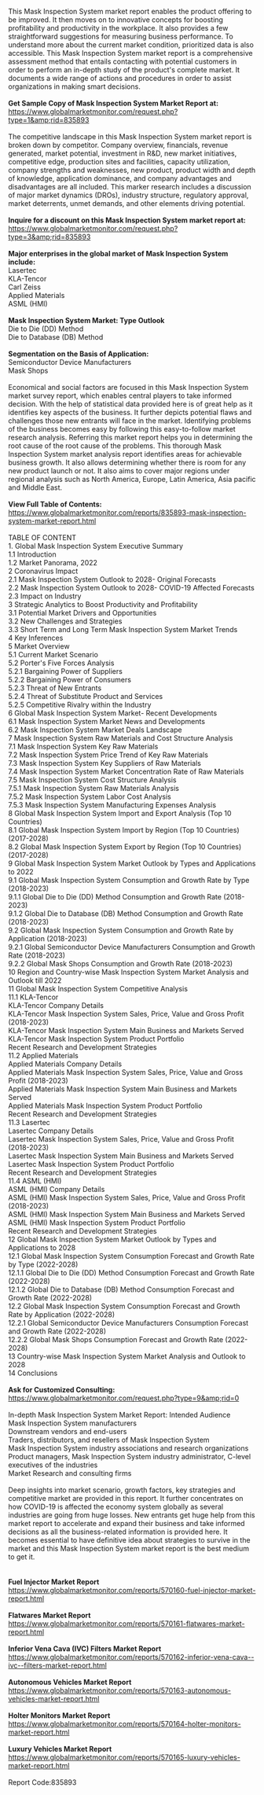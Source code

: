 This Mask Inspection System market report enables the product offering to be improved. It then moves on to innovative concepts for boosting profitability and productivity in the workplace. It also provides a few straightforward suggestions for measuring business performance. To understand more about the current market condition, prioritized data is also accessible. This Mask Inspection System market report is a comprehensive assessment method that entails contacting with potential customers in order to perform an in-depth study of the product's complete market. It documents a wide range of actions and procedures in order to assist organizations in making smart decisions.<br /><br /><strong>Get Sample Copy of Mask Inspection System Market Report at:</strong><br /><a href="https://www.globalmarketmonitor.com/request.php?type=1&amp;rid=835893">https://www.globalmarketmonitor.com/request.php?type=1&amp;rid=835893</a><br /><br />The competitive landscape in this Mask Inspection System market report is broken down by competitor. Company overview, financials, revenue generated, market potential, investment in R&amp;D, new market initiatives, competitive edge, production sites and facilities, capacity utilization, company strengths and weaknesses, new product, product width and depth of knowledge, application dominance, and company advantages and disadvantages are all included. This marker research includes a discussion of major market dynamics (DROs), industry structure, regulatory approval, market deterrents, unmet demands, and other elements driving potential.<br /><br /><strong>Inquire for a discount on this Mask Inspection System market report at:</strong><br /><a href="https://www.globalmarketmonitor.com/request.php?type=3&amp;rid=835893">https://www.globalmarketmonitor.com/request.php?type=3&amp;rid=835893</a><br /><br /><strong>Major enterprises in the global market of Mask Inspection System include:</strong><br /> Lasertec <br />KLA-Tencor <br />Carl Zeiss <br />Applied Materials <br />ASML (HMI) <br /><br /><strong>Mask Inspection System Market: Type Outlook</strong><br />Die to Die (DD) Method <br />Die to Database (DB) Method <br /><br /><strong>Segmentation on the Basis of Application:</strong><br />Semiconductor Device Manufacturers <br />Mask Shops <br /><br />Economical and social factors are focused in this Mask Inspection System market survey report, which enables central players to take informed decision. With the help of statistical data provided here is of great help as it identifies key aspects of the business. It further depicts potential flaws and challenges those new entrants will face in the market. Identifying problems of the business becomes easy by following this easy-to-follow market research analysis. Referring this market report helps you in determining the root cause of the root cause of the problems. This thorough Mask Inspection System market analysis report identifies areas for achievable business growth. It also allows determining whether there is room for any new product launch or not. It also aims to cover major regions under regional analysis such as North America, Europe, Latin America, Asia pacific and Middle East. <br /><br /><strong>View Full Table of Contents:</strong><br /><a href="https://www.globalmarketmonitor.com/reports/835893-mask-inspection-system-market-report.html">https://www.globalmarketmonitor.com/reports/835893-mask-inspection-system-market-report.html</a><br /><br />TABLE OF CONTENT<br />1. Global Mask Inspection System Executive Summary<br />1.1 Introduction<br />1.2 Market Panorama, 2022<br />2 Coronavirus Impact<br />2.1 Mask Inspection System Outlook to 2028- Original Forecasts<br />2.2 Mask Inspection System Outlook to 2028- COVID-19 Affected Forecasts<br />2.3 Impact on Industry<br />3 Strategic Analytics to Boost Productivity and Profitability<br />3.1 Potential Market Drivers and Opportunities<br />3.2 New Challenges and Strategies<br />3.3 Short Term and Long Term Mask Inspection System Market Trends<br />4 Key Inferences<br />5 Market Overview<br />5.1 Current Market Scenario<br />5.2 Porter's Five Forces Analysis<br />5.2.1 Bargaining Power of Suppliers<br />5.2.2 Bargaining Power of Consumers<br />5.2.3 Threat of New Entrants<br />5.2.4 Threat of Substitute Product and Services<br />5.2.5 Competitive Rivalry within the Industry<br />6 Global Mask Inspection System Market- Recent Developments<br />6.1 Mask Inspection System Market News and Developments<br />6.2 Mask Inspection System Market Deals Landscape<br />7 Mask Inspection System Raw Materials and Cost Structure Analysis<br />7.1 Mask Inspection System Key Raw Materials<br />7.2 Mask Inspection System Price Trend of Key Raw Materials<br />7.3 Mask Inspection System Key Suppliers of Raw Materials<br />7.4 Mask Inspection System Market Concentration Rate of Raw Materials<br />7.5 Mask Inspection System Cost Structure Analysis<br />7.5.1 Mask Inspection System Raw Materials Analysis<br />7.5.2 Mask Inspection System Labor Cost Analysis<br />7.5.3 Mask Inspection System Manufacturing Expenses Analysis<br />8 Global Mask Inspection System Import and Export Analysis (Top 10 Countries)<br />8.1 Global Mask Inspection System Import by Region (Top 10 Countries) (2017-2028)<br />8.2 Global Mask Inspection System Export by Region (Top 10 Countries) (2017-2028)<br />9 Global Mask Inspection System Market Outlook by Types and Applications to 2022<br />9.1 Global Mask Inspection System Consumption and Growth Rate by Type (2018-2023)<br />9.1.1 Global Die to Die (DD) Method Consumption and Growth Rate (2018-2023)<br />9.1.2 Global Die to Database (DB) Method Consumption and Growth Rate (2018-2023)<br />9.2 Global Mask Inspection System Consumption and Growth Rate by Application (2018-2023)<br />9.2.1  Global Semiconductor Device Manufacturers Consumption and Growth Rate (2018-2023)<br />9.2.2  Global Mask Shops Consumption and Growth Rate (2018-2023)<br />10 Region and Country-wise Mask Inspection System Market Analysis and Outlook till 2022<br />11 Global Mask Inspection System Competitive Analysis<br />11.1 KLA-Tencor<br />KLA-Tencor Company Details<br />KLA-Tencor Mask Inspection System Sales, Price, Value and Gross Profit (2018-2023)<br />KLA-Tencor Mask Inspection System Main Business and Markets Served<br />KLA-Tencor Mask Inspection System Product Portfolio<br />Recent Research and Development Strategies<br />11.2 Applied Materials<br />Applied Materials Company Details<br />Applied Materials Mask Inspection System Sales, Price, Value and Gross Profit (2018-2023)<br />Applied Materials Mask Inspection System Main Business and Markets Served<br />Applied Materials Mask Inspection System Product Portfolio<br />Recent Research and Development Strategies<br />11.3 Lasertec<br />Lasertec Company Details<br />Lasertec Mask Inspection System Sales, Price, Value and Gross Profit (2018-2023)<br />Lasertec Mask Inspection System Main Business and Markets Served<br />Lasertec Mask Inspection System Product Portfolio<br />Recent Research and Development Strategies<br />11.4 ASML (HMI)<br />ASML (HMI) Company Details<br />ASML (HMI) Mask Inspection System Sales, Price, Value and Gross Profit (2018-2023)<br />ASML (HMI) Mask Inspection System Main Business and Markets Served<br />ASML (HMI) Mask Inspection System Product Portfolio<br />Recent Research and Development Strategies<br />12 Global Mask Inspection System Market Outlook by Types and Applications to 2028<br />12.1 Global Mask Inspection System Consumption Forecast and Growth Rate by Type (2022-2028)<br />12.1.1 Global Die to Die (DD) Method Consumption Forecast and Growth Rate (2022-2028)<br />12.1.2 Global Die to Database (DB) Method Consumption Forecast and Growth Rate (2022-2028)<br />12.2 Global Mask Inspection System Consumption Forecast and Growth Rate by Application (2022-2028)<br />12.2.1 Global Semiconductor Device Manufacturers Consumption Forecast and Growth Rate (2022-2028)<br />12.2.2 Global Mask Shops Consumption Forecast and Growth Rate (2022-2028)<br />13 Country-wise Mask Inspection System Market Analysis and Outlook to 2028<br />14 Conclusions<br /><br /><strong>Ask for Customized Consulting:</strong><br /><a href="https://www.globalmarketmonitor.com/request.php?type=9&amp;rid=0">https://www.globalmarketmonitor.com/request.php?type=9&amp;rid=0</a><br /><br />In-depth Mask Inspection System Market Report: Intended Audience<br />Mask Inspection System manufacturers<br />Downstream vendors and end-users<br />Traders, distributors, and resellers of Mask Inspection System<br />Mask Inspection System industry associations and research organizations<br />Product managers, Mask Inspection System industry administrator, C-level executives of the industries<br />Market Research and consulting firms<br /><br />Deep insights into market scenario, growth factors, key strategies and competitive market are provided in this report. It further concentrates on how COVID-19 is affected the economy system globally as several industries are going from huge losses. New entrants get huge help from this market report to accelerate and expand their business and take informed decisions as all the business-related information is provided here. It becomes essential to have definitive idea about strategies to survive in the market and this Mask Inspection System market report is the best medium to get it.<br /><br /><strong><br /></strong><strong>Fuel Injector Market Report</strong><br /><a href="https://www.globalmarketmonitor.com/reports/570160-fuel-injector-market-report.html">https://www.globalmarketmonitor.com/reports/570160-fuel-injector-market-report.html</a><br /><br /><strong>Flatwares Market Report</strong><br /><a href="https://www.globalmarketmonitor.com/reports/570161-flatwares-market-report.html">https://www.globalmarketmonitor.com/reports/570161-flatwares-market-report.html</a><br /><br /><strong>Inferior Vena Cava (IVC) Filters Market Report</strong><br /><a href="https://www.globalmarketmonitor.com/reports/570162-inferior-vena-cava--ivc--filters-market-report.html">https://www.globalmarketmonitor.com/reports/570162-inferior-vena-cava--ivc--filters-market-report.html</a><br /><br /><strong>Autonomous Vehicles Market Report</strong><br /><a href="https://www.globalmarketmonitor.com/reports/570163-autonomous-vehicles-market-report.html">https://www.globalmarketmonitor.com/reports/570163-autonomous-vehicles-market-report.html</a><br /><br /><strong>Holter Monitors Market Report</strong><br /><a href="https://www.globalmarketmonitor.com/reports/570164-holter-monitors-market-report.html">https://www.globalmarketmonitor.com/reports/570164-holter-monitors-market-report.html</a><br /><br /><strong>Luxury Vehicles Market Report</strong><br /><a href="https://www.globalmarketmonitor.com/reports/570165-luxury-vehicles-market-report.html">https://www.globalmarketmonitor.com/reports/570165-luxury-vehicles-market-report.html</a><br /><br />Report Code:835893</p>
